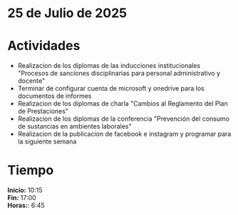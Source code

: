#  25 de Julio de 2025

# Actividades

- Realizacion de los diplomas de las inducciones institucionales "Procesos de sanciones disciplinarias para
personal administrativo y docente"
- Terminar de configurar cuenta de microsoft y onedrive para los documentos de informes
- Realizacion de los diplomas de charla "Cambios al Reglamento del Plan de
Prestaciones"
- Realizacion de los diplomas de la conferencia "Prevención del consumo de sustancias en
ambientes laborales"
- Realizacion de la publicacion de facebook e instagram y programar para la siguiente semana

# Tiempo

**Inicio:** 10:15  
**Fin:** 17:00  
**Horas:**: 6:45  
